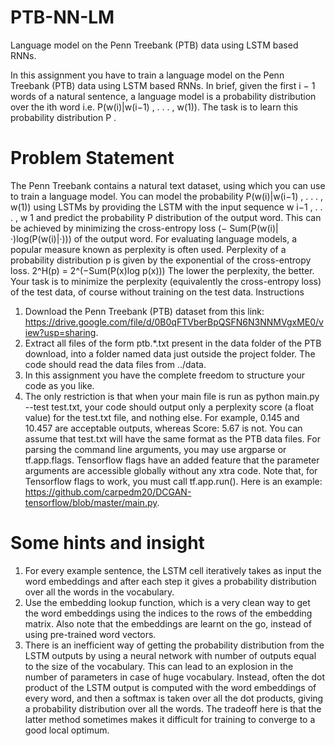 # PTB-NN-LM
Language model on the Penn Treebank (PTB) data using LSTM based RNNs.

In this assignment you have to train a language model on the Penn Treebank (PTB) data using
LSTM based RNNs.
In brief, given the first i − 1 words of a natural sentence, a language model is a probability distribution over the ith word i.e. P(w(i)|w(i−1) , . . . , w(1)). The task is to learn this probability distribution P .

# Problem Statement
The Penn Treebank contains a natural text dataset, using which you can use to train a language model. You can model the probability P(w(i)|w(i−1) , . . . , w(1)) using LSTMs by providing the LSTM with the input sequence w i−1 , . . . , w 1 and predict the probability P distribution of the output word.
This can be achieved by minimizing the cross-entropy loss (− Sum(P(w(i)|·)log(P(w(i)|·))) of the output word.
For evaluating language models, a popular measure known as perplexity is often used. Perplexity of a probability distribution p is given by the exponential of the cross-entropy loss.
2^H(p) = 2^(−Sum(P(x)log p(x)))
The lower the perplexity, the better. Your task is to minimize the perplexity (equivalently the cross-entropy loss) of the test data, of course without training on the test data.
Instructions
1. Download the Penn Treebank (PTB) dataset from this link: https://drive.google.com/file/d/0B0qFTVberBpQSFN6N3NNMVgxME0/view?usp=sharing.
2. Extract all files of the form ptb.*.txt present in the data folder of the PTB download, into a folder named data just outside the project folder. The code should read the data files from ../data.
3. In this assignment you have the complete freedom to structure your code as you like.
4. The only restriction is that when your main file is run as python main.py --test test.txt, your code should output only a perplexity score (a float value) for the test.txt file, and nothing else. For example, 0.145 and 10.457 are acceptable outputs, whereas Score: 5.67 is not. You can assume that test.txt will have the same format as the PTB data files. For parsing the command line arguments, you may use argparse or tf.app.flags. Tensorflow flags have an added feature that the parameter arguments are accessible globally without any xtra code. Note that, for Tensorflow flags to work, you must call tf.app.run(). Here is an example: https://github.com/carpedm20/DCGAN-tensorflow/blob/master/main.py.

# Some hints and insight
1. For every example sentence, the LSTM cell iteratively takes as input the word embeddings and after each step it gives a probability distribution over all the words in the vocabulary.
2. Use the embedding lookup function, which is a very clean way to get the word embeddings using the indices to the rows of the embedding matrix. Also note that the embeddings are learnt on the go, instead of using pre-trained word vectors.
3. There is an inefficient way of getting the probability distribution from the LSTM outputs by using a neural network with number of outputs equal to the size of the vocabulary. This can lead to an explosion in the number of parameters in case of huge vocabulary. Instead, often the dot product of the LSTM output is computed with the word embeddings of every word, and then a softmax is taken over all the dot products, giving a probability distribution over all the words. The tradeoff here is that the latter method sometimes makes it difficult for training to converge to a good local optimum.

